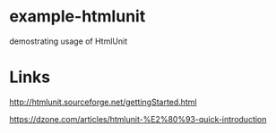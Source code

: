 # example-htmlunit
demostrating usage of HtmlUnit

# Links
http://htmlunit.sourceforge.net/gettingStarted.html

https://dzone.com/articles/htmlunit-%E2%80%93-quick-introduction
